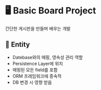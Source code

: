 # 🖥️ Basic Board Project

간단한 게시판을 만들며 배우는 개발

## 👤 Entity

- Datebase와의 매핑, 영속성 관리 역할
- Persistence Layer에 위치
- 매핑된 모든 field를 포함
- ORM 프레임워크에 종속적
- DB 변경 시 영향 받음

